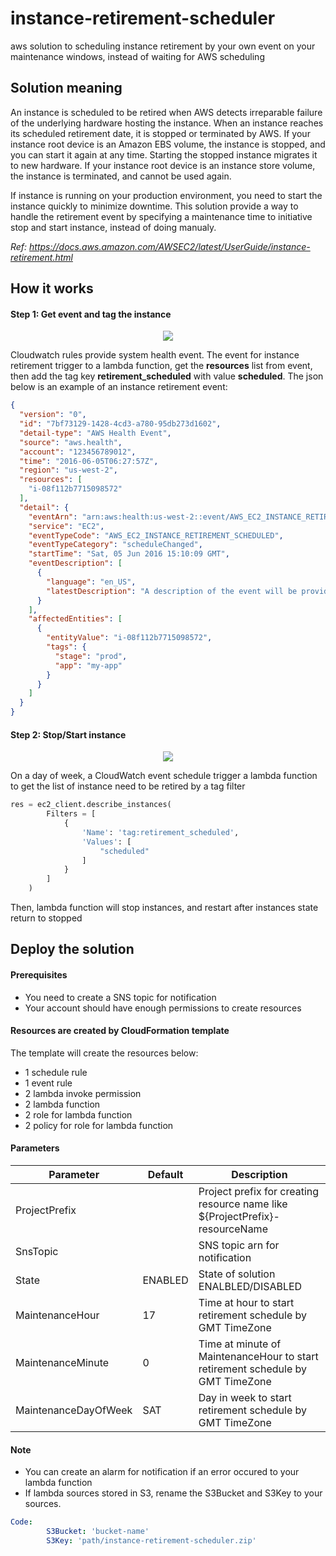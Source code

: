 # instance-retirement-scheduler
aws solution to scheduling instance retirement by your own event on your maintenance windows, instead of waiting for AWS scheduling

## Solution meaning
An instance is scheduled to be retired when AWS detects irreparable failure of the underlying hardware hosting the instance. When an instance reaches its scheduled retirement date, it is stopped or terminated by AWS. If your instance root device is an Amazon EBS volume, the instance is stopped, and you can start it again at any time. Starting the stopped instance migrates it to new hardware. If your instance root device is an instance store volume, the instance is terminated, and cannot be used again.</br>

If instance is running on your production environment, you need to start the instance quickly to minimize downtime. This solution provide a way to handle the retirement event by specifying a maintenance time to initiative stop and start instance, instead of doing manualy.</br>

*Ref: https://docs.aws.amazon.com/AWSEC2/latest/UserGuide/instance-retirement.html*
## How it works
#### Step 1: Get event and tag the instance
<p align="center"><img src="https://user-images.githubusercontent.com/38157237/84226096-10056380-ab0b-11ea-8b69-3fbdfcf730e2.png"/></p>

Cloudwatch rules provide system health event. The event for instance retirement trigger to a lambda function, get the **resources** list from event, then add the tag key **retirement_scheduled** with value **scheduled**. The json below is an example of an instance retirement event:
```json
{
  "version": "0",
  "id": "7bf73129-1428-4cd3-a780-95db273d1602",
  "detail-type": "AWS Health Event",
  "source": "aws.health",
  "account": "123456789012",
  "time": "2016-06-05T06:27:57Z",
  "region": "us-west-2",
  "resources": [
    "i-08f112b7715098572"
  ],
  "detail": {
    "eventArn": "arn:aws:health:us-west-2::event/AWS_EC2_INSTANCE_RETIREMENT_SCHEDULED_90353408594353980",
    "service": "EC2",
    "eventTypeCode": "AWS_EC2_INSTANCE_RETIREMENT_SCHEDULED",
    "eventTypeCategory": "scheduleChanged",
    "startTime": "Sat, 05 Jun 2016 15:10:09 GMT",
    "eventDescription": [
      {
        "language": "en_US",
        "latestDescription": "A description of the event will be provided here"
      }
    ],
    "affectedEntities": [
      {
        "entityValue": "i-08f112b7715098572",
        "tags": {
          "stage": "prod",
          "app": "my-app"
        }
      }
    ]
  }
}
```

#### Step 2: Stop/Start instance
<p align="center"><img src="https://user-images.githubusercontent.com/38157237/84231698-e8b59300-ab18-11ea-960a-1a34a8da5711.png"/></p>

On a day of week, a CloudWatch event schedule trigger a lambda function to get the list of instance need to be retired by a tag filter
```python
res = ec2_client.describe_instances(
        Filters = [
            {
                'Name': 'tag:retirement_scheduled',
                'Values': [
                    "scheduled"
                ]
            }
        ]
    )
```
Then, lambda function will stop instances, and restart after instances state return to stopped
## Deploy the solution

#### Prerequisites
- You need to create a SNS topic for notification
- Your account should have enough permissions to create resources

#### Resources are created by CloudFormation template
The template will create the resources below:
- 1 schedule rule
- 1 event rule
- 2 lambda invoke permission
- 2 lambda function
- 2 role for lambda function
- 2 policy for role for lambda function

#### Parameters

| Parameter | Default | Description |
|---|---|---|
|ProjectPrefix||Project prefix for creating resource name like ${ProjectPrefix}-resourceName|
|SnsTopic||SNS topic arn for notification|
|State|ENABLED|State of solution ENALBLED/DISABLED|
|MaintenanceHour|17|Time at hour to start retirement schedule by GMT TimeZone|
|MaintenanceMinute|0|Time at minute of MaintenanceHour to start retirement schedule by GMT TimeZone|
|MaintenanceDayOfWeek|SAT|Day in week to start retirement schedule by GMT TimeZone|

#### Note
- You can create an alarm for notification if an error occured to your lambda function
- If lambda sources stored in S3, rename the S3Bucket and S3Key to your sources.
```yaml
Code:
        S3Bucket: 'bucket-name'
        S3Key: 'path/instance-retirement-scheduler.zip'
```
